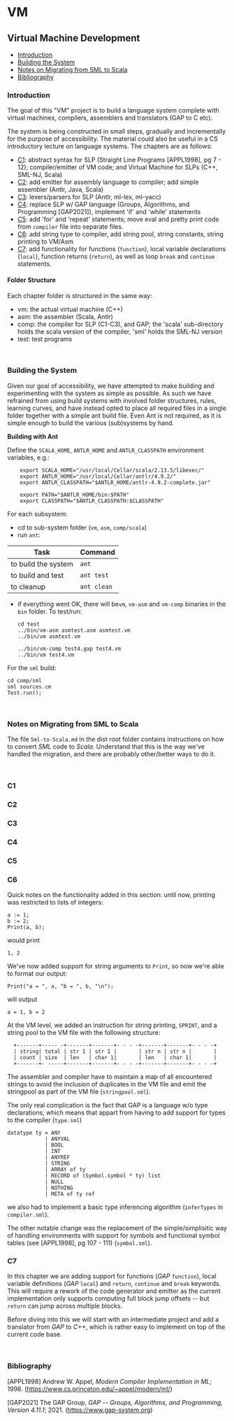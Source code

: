 # VM

<h2>Virtual Machine Development</h2>

* [Introduction](#introduction)
* [Building the System](#building-the-system)
* [Notes on Migrating from SML to Scala](#notes-on-migrating-from-sml-to-scala)
* [Bibliography](#bibliography)

<h3>Introduction</h3>
The goal of this "VM" project is to build a language system complete
with virtual machines, compilers, assemblers and translators
(GAP to C etc).

The system is being constructed in small steps, gradually and
incrementally for the purpose of accessibility. The material could also
be useful in a CS introductory lecture on language systems. The chapters
are as follows:

* [C1](#C1): abstract syntax for SLP (Straight Line Programs [APPL1998], pg 7 - 12);
  compiler/emitter of VM code; and Virtual Machine for SLPs (C++, SML-NJ, Scala)
* [C2](#C2): add emitter for assembly language to compiler;
  add simple assembler (Antlr, Java, Scala)
* [C3](#C3): lexers/parsers for SLP (Antlr, ml-lex, ml-yacc)
* [C4](#C4): replace SLP w/ GAP language (Groups, Algorithms, and Programming [GAP2021]),
  implement 'if' and 'while' statements
* [C5](#C5): add 'for' and 'repeat' statements; move eval and pretty print code from
  `compiler` file into separate files.
* [C6](#C6): add string type to compiler, add string pool, string constants, string printing to VM/Asm
* [C7](#C7): add functionality for functions (`function`), local variable declarations (`local`),
  function returns (`return`), as well as loop `break` and `continue` statements.

<h4>Folder Structure</h4>

Each chapter folder is structured in the same way:

* vm: the actual virtual machine (C++)
* asm: the assembler (Scala, Antlr)
* comp: the compiler for SLP (C1-C3), and GAP; the 'scala'
  sub-directory holds the scala version of the compiler, 'sml'
  holds the SML-NJ version
* test: test programs

<br/>
<h3>Building the System</h3>

Given our goal of accessibility, we have attempted to make building
and experimenting with the system as simple as possible. As
such we have refrained from using build systems with involved
folder structures, rules, learning curves, and have instead opted
to place all required files in a single folder together with a
simple ant build file. Even Ant is not required, as it is
simple enough to build the various (sub)systems by hand.

<b>Building with Ant</b>

Define the `SCALA_HOME`, `ANTLR_HOME` and `ANTLR_CLASSPATH` environment variables, e.g.:

        export SCALA_HOME="/usr/local/Cellar/scala/2.13.5/libexec/"
        export ANTLR_HOME="/usr/local/Cellar/antlr/4.9.2/"
        export ANTLR_CLASSPATH="$ANTLR_HOME/antlr-4.9.2-complete.jar"
        
        export PATH="$ANTLR_HOME/bin:$PATH"
        export CLASSPATH="$ANTLR_CLASSPATH:$CLASSPATH"

For each subsystem:

* cd to sub-system folder (`vm`, `asm`, `comp/scala`)
* run `ant`:

Task | Command
------------ | -------------
to build the system | `ant`
to build and test   | `ant test`
to cleanup          | `ant clean`

* if everything went OK, there will be`vm`, `vm-asm` and `vm-comp` binaries in
  the `bin` folder. To test/run:
  
      cd test
      ../bin/vm-asm asmtest.asm asmtest.vm
      ../bin/vm asmtest.vm
      
      ../bin/vm-comp test4.gap test4.vm
      ../bin/vm test4.vm


For the `sml` build:

    cd comp/sml
    sml sources.cm
    Test.run();

<br/>
<h3>Notes on Migrating from SML to Scala</h3>

The file `Sml-to-Scala.md` in the dist root folder contains instructions on how to
convert _SML_ code to _Scala_. Understand that this is the way we've handled the
migration, and there are probably other/better ways to do it.

<br/>
<h3>C1</h3>
<h3>C2</h3>
<h3>C3</h3>
<h3>C4</h3>
<h3>C5</h3>

<h3>C6</h3>

Quick notes on the functionality added in this section: until
now, printing was restricted to lists of integers:

    a := 1;
    b := 2;
    Print(a, b);

would print

    1, 2

We've now added support for string arguments to `Print`, so now we're
able to format our output:

    Print("a = ", a, "b = ", b, "\n");

will output

    a = 1, b = 2

At the VM level, we added an instruction for string printing, `SPRINT`, and
a string pool to the VM file with the following structure:

      +-------+----- -+-------+-------+- - - -+-------+-------+- - - -+
      | string| total | str 1 | str 1 |       | str n | str n |       |
      | count | size  | len   | char 1|       | len   | char 1|       |
      +-------+- -----+-------+-------+- - - -+-------+-------+- - - -+

The assembler and compiler have to maintain a map of all encountered strings
to avoid the inclusion of duplicates in the VM file and emit the stringpool
as part of the VM file (`stringpool.sml`).

The only real complication is the fact that GAP is a language w/o type
declarations, which means that appart from having to add support for types
to the compiler (`type.sml`)

    datatype ty = ANY
                | ANYVAL
                | BOOL
                | INT
                | ANYREF
                | STRING
                | ARRAY of ty
                | RECORD of (Symbol.symbol * ty) list
                | NULL
                | NOTHING
                | META of ty ref

we also had to implement a basic type inferencing algorithm (`inferTypes` in `compiler.sml`).

The other notable change was the replacement of the simple/simplisitic way
of handling environments with support for symbols and functional symbol
tables (see [APPL1998], pg 107 - 111) (`symbol.sml`).

<h3>C7</h3>

In this chapter we are adding support for functions (*GAP* `function`), local
variable definitions (*GAP* `local`) and `return`, `continue` and `break`
keywords. This will require a rework of the code generator and emitter as the current
implementation only supports computing full block jump offsets --
but `return` can jump across multiple blocks.

Before diving into this we will start with an intermediate project and
add a translator from _GAP_ to _C++_, which is rather easy to implement on top of
the current code base.

<br/>
<h3>Bibliography</h3>

[APPL1998] Andrew W. Appel, *Modern Compiler Implementation in ML*; 1998. (https://www.cs.princeton.edu/~appel/modern/ml/)

[GAP2021] The GAP Group, *GAP -- Groups, Algorithms, and Programming, Version 4.11.1*; 2021. (https://www.gap-system.org)


